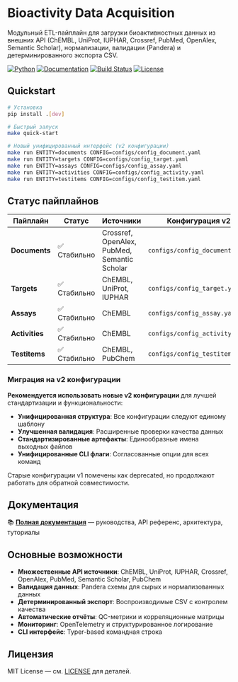 # Bioactivity Data Acquisition

Модульный ETL-пайплайн для загрузки биоактивностных данных из внешних API (ChEMBL, UniProt, IUPHAR, Crossref, PubMed, OpenAlex, Semantic Scholar), нормализации, валидации (Pandera) и детерминированного экспорта CSV.

[![Python](https://img.shields.io/badge/python-3.10+-blue.svg)](https://www.python.org/downloads/)
[![Documentation](https://img.shields.io/badge/docs-latest-green.svg)](https://satorykono.github.io/bioactivity_data_acquisition/)
[![Build Status](https://github.com/SatoryKono/bioactivity_data_acquisition/workflows/Documentation/badge.svg)](https://github.com/SatoryKono/bioactivity_data_acquisition/actions)
[![License](https://img.shields.io/badge/license-MIT-blue.svg)](LICENSE)

## Quickstart

```bash
# Установка
pip install .[dev]

# Быстрый запуск
make quick-start

# Новый унифицированный интерфейс (v2 конфигурации)
make run ENTITY=documents CONFIG=configs/config_document.yaml
make run ENTITY=targets CONFIG=configs/config_target.yaml
make run ENTITY=assays CONFIG=configs/config_assay.yaml
make run ENTITY=activities CONFIG=configs/config_activity.yaml
make run ENTITY=testitems CONFIG=configs/config_testitem.yaml
```

## Статус пайплайнов

| Пайплайн | Статус | Источники | Конфигурация v2 | Конфигурация v1 (deprecated) |
|----------|--------|-----------|-----------------|------------------------------|
| **Documents** | ✅ Стабильно | Crossref, OpenAlex, PubMed, Semantic Scholar | `configs/config_document.yaml` | `configs/config_documents_full.yaml` |
| **Targets** | ✅ Стабильно | ChEMBL, UniProt, IUPHAR | `configs/config_target.yaml` | `configs/config_target_full.yaml` |
| **Assays** | ✅ Стабильно | ChEMBL | `configs/config_assay.yaml` | `configs/config_assay_full.yaml` |
| **Activities** | ✅ Стабильно | ChEMBL | `configs/config_activity.yaml` | `configs/config_activity_full.yaml` |
| **Testitems** | ✅ Стабильно | ChEMBL, PubChem | `configs/config_testitem.yaml` | `configs/config_testitem_full.yaml` |

### Миграция на v2 конфигурации

**Рекомендуется использовать новые v2 конфигурации** для лучшей стандартизации и функциональности:

- **Унифицированная структура**: Все конфигурации следуют единому шаблону
- **Улучшенная валидация**: Расширенные проверки качества данных
- **Стандартизированные артефакты**: Единообразные имена выходных файлов
- **Унифицированные CLI флаги**: Согласованные опции для всех команд

Старые конфигурации v1 помечены как deprecated, но продолжают работать для обратной совместимости.

## Документация

📚 **[Полная документация](https://satorykono.github.io/bioactivity_data_acquisition/)** — руководства, API референс, архитектура, туториалы

## Основные возможности

- **Множественные API источники**: ChEMBL, UniProt, IUPHAR, Crossref, OpenAlex, PubMed, Semantic Scholar, PubChem
- **Валидация данных**: Pandera схемы для сырых и нормализованных данных
- **Детерминированный экспорт**: Воспроизводимые CSV с контролем качества
- **Автоматические отчёты**: QC-метрики и корреляционные матрицы
- **Мониторинг**: OpenTelemetry и структурированное логирование
- **CLI интерфейс**: Typer-based командная строка

## Лицензия

MIT License — см. [LICENSE](LICENSE) для деталей.
